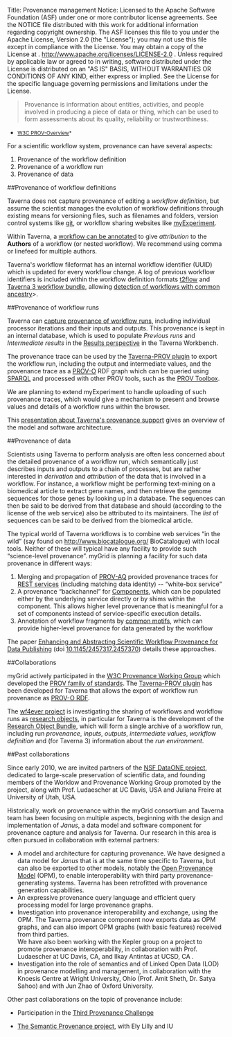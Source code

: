 Title:     Provenance management
Notice:    Licensed to the Apache Software Foundation (ASF) under one
           or more contributor license agreements.  See the NOTICE file
           distributed with this work for additional information
           regarding copyright ownership.  The ASF licenses this file
           to you under the Apache License, Version 2.0 (the
           "License"); you may not use this file except in compliance
           with the License.  You may obtain a copy of the License at
           .
             http://www.apache.org/licenses/LICENSE-2.0
           .
           Unless required by applicable law or agreed to in writing,
           software distributed under the License is distributed on an
           "AS IS" BASIS, WITHOUT WARRANTIES OR CONDITIONS OF ANY
           KIND, either express or implied.  See the License for the
           specific language governing permissions and limitations
           under the License.

> Provenance is information about entities, activities, and people
> involved in producing a piece of data or thing, which can be used to
> form assessments about its quality, reliability or trustworthiness.  
- <small><a href="http://www.w3.org/TR/prov-overview/">W3C PROV-Overview</a>*</small>

For a scientific workflow system, provenance can have several aspects:

1. Provenance of the workflow definition
2. Provenance of a workflow run
3. Provenance of data

##Provenance of workflow definitions

Taverna does not capture provenance of editing a *workflow definition*, 
   but assume the scientist manages the evolution of workflow definitions through existing 
   means for versioning files, such as filenames and folders, 
   version control systems like [git](https://help.github.com/articles/set-up-git), 
   or workflow sharing websites like [myExperiment](http://www.myexperiment.org/).

Within Taverna, a 
   [workflow can be annotated](http://dev.mygrid.org.uk/wiki/display/taverna/Annotations) 
   to give *attribution* to the **Authors** of a workflow (or nested workflow). 
We recommend using comma or linefeed for multiple authors.

Taverna's workflow fileformat has an internal workflow identifier (UUID) which is updated for 
   every workflow change. 
A log of previous workflow identifiers is included within the workflow definition formats 
   [t2flow](http://taverna.googlecode.com/svn/taverna/dev/xsd/trunk/t2flow/t2flow.xsd) and 
   [Taverna 3 workflow bundle](http://dev.mygrid.org.uk/wiki/display/developer/Taverna+Workflow+Bundle),
   allowing 
   [detection of workflows with common ancestry](http://www.myexperiment.org/workflows/2899)>. 

##Provenance of workflow runs

Taverna can 
   [capture provenance of workflow runs](http://dev.mygrid.org.uk/wiki/display/taverna/Data+and+provenance+preferences),
   including individual processor iterations and their inputs and outputs. 
This provenance is kept in an internal database, 
   which is used to populate *Previous runs* and *Intermediate results* in the 
   [Results perspective](http://dev.mygrid.org.uk/wiki/display/taverna/Result+Perspective) 
   in the Taverna Workbench.

The provenance trace can be used by the 
   [Taverna-PROV plugin](https://github.com/wf4ever/taverna-prov)
   to export the workflow run, including the output and intermediate values, 
   and the provenance trace as a [PROV-O](http://www.w3.org/TR/prov-o/) RDF graph which can 
   be queried using [SPARQL](http://www.w3.org/TR/sparql11-overview/) and processed with other 
   PROV tools, such as the [PROV Toolbox](https://github.com/lucmoreau/ProvToolbox/).

We are planning to extend myExperiment to handle uploading of such provenance traces, 
   which would give a mechanism to present and browse values and details of a workflow runs 
   within the browser.

This [presentation about Taverna's provenance support](http://www.slideshare.net/soilandreyes/20130529-taverna-provenance)
   gives an overview of the model and software architecture.

##Provenance of data

Scientists using Taverna to perform analysis are often less concerned about the detailed provenance of a workflow run, which semantically just describes inputs and outputs to a chain of processes, but are rather interested in *derivation* and *attribution* of the data that is involved in a workflow. For instance, a workflow might be performing text-mining on a biomedical article to extract gene names, and then retrieve the genome sequences for those genes by looking up in a database. The sequences can then be said to be derived from that database and should (according to the license of the web service) also be attributed to its maintainers. The *list* of sequences can be said to be derived from the biomedical article.

The typical world of Taverna workflows is to combine web services &#8220;in the wild&#8221; (say found on <a href="">http://www.biocatalogue.org/</a> BioCatalogue) with local tools. Neither of these will typical have any facility to provide such &#8220;science-level provenance&#8221;. myGrid is planning a facility for such data provenance in different ways:

1. Merging and propagation of [PROV-AQ](http://www.w3.org/TR/prov-aq/) provided provenance 
     traces for [REST services](http://dev.mygrid.org.uk/wiki/display/taverna/REST) 
     (including matching data identity) -- “white-box service”
2. A provenance “backchannel” for [Components](/documentation/components), 
     which can be populated either by the underlying service directly or by shims within the 
     component. 
   This allows higher level provenance that is meaningful for a set of components instead of 
     service-specific execution details.
3. Annotation of workflow fragments by 
     [common motifs](http://www.slideshare.net/dgarijo/common-motifs-in-scientific-workflows-an-empirical-analysis),
     which can provide higher-level provenance for data generated by the workflow

The paper [Enhancing and Abstracting Scientific Workflow Provenance for Data 
     Publishing](http://www.edbt.org/Proceedings/2013-Genova/papers/workshops/a45-alper.pdf)
     (doi [10.1145/2457317.2457370](http://dx.doi.org/10.1145/2457317.2457370)) details these 
     approaches.

##Collaborations

myGrid actively participated in the 
   [W3C Provenance Working Group](http://www.w3.org/2011/prov/wiki/Main_Page)
   which developed the [PROV family of standards](http://www.w3.org/TR/prov-overview/). 
The [Taverna-PROV plugin](https://github.com/wf4ever/taverna-prov) has been developed for 
   Taverna that allows the export of workflow run provenance as 
   [PROV-O RDF](http://www.w3.org/TR/prov-o/).

The [wf4ever project](http://www.wf4ever-project.org) is investigating the sharing of workflows 
   and workflow runs as [research objects](http://www.researchobject.org/), in particular for 
   Taverna is the development of the [Research Object Bundle](https://w3id.org/bundle), 
   which will form a single archive of a workflow run, including run *provenance*, *inputs*, 
   *outputs*, *intermediate values*, *workflow definition* and (for Taverna 3) 
   information about the *run environment*.

##Past collaborations

Since early 2010, we are invited partners of the [NSF DataONE project](https://dataone.org/), 
   dedicated to large-scale preservation of scientific data, and founding members of the 
   Worklow and Provenance Working Group promoted by the project, along with Prof. Ludaescher 
   at UC Davis, USA  and Juliana Freire at University of Utah, USA.

Historically, work on provenance within the myGrid consortium and Taverna team has been 
   focusing on multiple aspects, beginning with the design and implementation of *Janus*, 
   a data model and software component for provenance capture and analysis for Taverna. 
Our research in this area is often pursued in collaboration with external partners:

 - A model and architecture for capturing provenance. 
     We have designed a data model for *Janus* that is at the same time specific to Taverna, 
     but can also be exported to other models, 
     notably the [Open Provenance Model](http://openprovenance.org/) (OPM), 
     to enable interoperability with third party provenance-generating systems. 
   Taverna has been retrofitted with provenance generation capabilities.
 - An expressive provenance query language and efficient query processing model for large 
     provenance graphs.
 - Investigation into provenance interoperability and exchange, using the OPM. 
   The Taverna provenance component now exports data as OPM graphs, 
     and can also import OPM graphs (with basic features) received from third parties.  
   We have also been working with the Kepler group on a project to promote provenance 
     interoperability, in collaboration with Prof. Ludaescher at UC Davis, CA, and 
     Ilkay Antintas at UCSD, CA .
 - Investigation into the role of semantics and of Linked Open Data (LOD) in provenance 
     modelling and management,  in collaboration with the Knoesis Centre at Wright University, 
     Ohio (Prof. Amit Sheth, Dr. Satya Sahoo) and with Jun Zhao of Oxford University.

Other past collaborations on the topic of provenance include:

 - Participation in the 
   [Third Provenance Challenge](http://twiki.ipaw.info/bin/view/Challenge/ThirdProvenanceChallenge)

 - [The Semantic Provenance project](http://www.mygrid.org.uk/projects/semantic-provenance-project/),
   with Ely Lilly and IU

